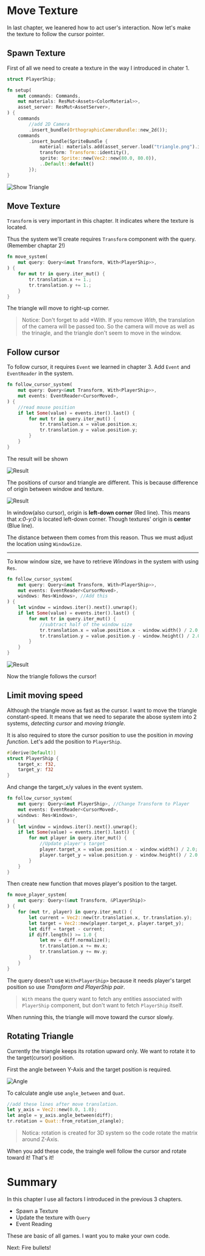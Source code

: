 # Move Texture

In last chapter, we leanered how to act user's interaction. Now let's make the texture to follow the cursor pointer.

## Spawn Texture

First of all we need to create a texture in the way I introduced in chater 1.

```rust
struct PlayerShip;

fn setup(
    mut commands: Commands,
    mut materials: ResMut<Assets<ColorMaterial>>,
    asset_server: ResMut<AssetServer>,
) {
    commands
        //add 2D Camera    
        .insert_bundle(OrthographicCameraBundle::new_2d());
    commands
        .insert_bundle(SpriteBundle {
            material: materials.add(asset_server.load("triangle.png").into()),
            transform: Transform::identity(),
            sprite: Sprite::new(Vec2::new(80.0, 80.0)),
            ..Default::default()
        });
}
```

![Show Triangle](./images/tutorial01_triangle.png)

## Move Texture

`Transform` is very important in this chapter. It indicates where the texture is located.

Thus the system we'll create requires `Transform` component with the query.(Remember chaptar 2!)

```rust
fn move_system(
    mut query: Query<&mut Transform, With<PlayerShip>>,
) {
    for mut tr in query.iter_mut() {
        tr.translation.x += 1.;
        tr.translation.y += 1.;
    }
}
```

The triangle will move to right-up corner.

> Notice: Don't forget to add *With<PlayerShip>. If you remove *With*, the translation of the camera will be passed too. So the camera will move as well as the trinagle, and the triangle don't seem to move in the window.

## Follow cursor

To follow cursor, it requires `Event` we learned in chapter 3. Add `Event` and `EventReader` in the system.


```rust
fn follow_cursor_system(
    mut query: Query<&mut Transform, With<PlayerShip>>,
    mut events: EventReader<CursorMoved>,
) {
    //read mouse position
    if let Some(value) = events.iter().last() {
        for mut tr in query.iter_mut() {
            tr.translation.x = value.position.x;
            tr.translation.y = value.position.y;
        }
    }
}
```

The result will be shown

![Result](images/tutorial04_cursor.png)

The positions of cursor and triangle are different. This is because difference of origin between window and texture.

![Result](images/tutorial04_axis.png)

In window(also cursor), origin is **left-down corner** (Red line). This means that *x:0-y:0* is located left-down corner. Though textures' origin is **center** (Blue line).

The distance between them comes from this reason. Thus we must adjust the location using `WindowSize`.

-----------------------

To know window size, we have to retrieve *Windows* in the system with using `Res`.

```rust
fn follow_cursor_system(
    mut query: Query<&mut Transform, With<PlayerShip>>,
    mut events: EventReader<CursorMoved>,
    windows: Res<Windows>, //Add this
) {
    let window = windows.iter().next().unwrap();
    if let Some(value) = events.iter().last() {
        for mut tr in query.iter_mut() {
            //subtract half of the window size 
            tr.translation.x = value.position.x - window.width() / 2.0;
            tr.translation.y = value.position.y - window.height() / 2.0;
        }
    }
}
```

![Result](images/tutorial04_cursor2.png)

Now the triangle follows the cursor!


## Limit moving speed

Although the triangle move as fast as the cursor. I want to move the triangle constant-speed. It means that we need to separate the abose system into 2 systems, *detecting cursor* and *moving triangle*.

It is also required to store the cursor position to use the position in *moving function*. Let's add the position to `PlayerShip`.

```rust
#[derive(Default)]
struct PlayerShip {
    target_x: f32,
    target_y: f32
}
```

And change the target_x/y values in the event system. 

```rust
fn follow_cursor_system(
    mut query: Query<&mut PlayerShip>, //Change Transform to Player
    mut events: EventReader<CursorMoved>,
    windows: Res<Windows>,
) {
    let window = windows.iter().next().unwrap();
    if let Some(value) = events.iter().last() {
        for mut player in query.iter_mut() {
            //Update player's target
            player.target_x = value.position.x - window.width() / 2.0;
            player.target_y = value.position.y - window.height() / 2.0;
        }
    }
}
```

Then create new function that moves player's position to the target.

```rust
fn move_player_system(
    mut query: Query<(&mut Transform, &PlayerShip)>
) {
    for (mut tr, player) in query.iter_mut() {
        let current = Vec2::new(tr.translation.x, tr.translation.y);
        let target = Vec2::new(player.target_x, player.target_y);
        let diff = target - current;
        if diff.length() >= 1.0 {
            let mv = diff.normalize();
            tr.translation.x += mv.x;
            tr.translation.y += mv.y;
        }
    }
}
```

The query doesn't use `With<PlayerShip>` because it needs player's target position so use *Transform and PlayerShip pair*. 

> `With` means the query want to fetch any entities associated with `PlayerShip` component, but don't want to fetch `PlayerShip` itself.

When running this, the triangle will move toward the cursor slowly.


## Rotating Triangle

Currently the triangle keeps its rotation upward only. We want to rotate it to the target(cursor) position.

First the angle between Y-Axis and the target position is required.

![Angle](images/tutorial04_angle.png)

To calculate angle use `angle_between` and `Quat`.

```rust
//add these lines after move translation.
let y_axis = Vec2::new(0.0, 1.0);
let angle = y_axis.angle_between(diff);
tr.rotation = Quat::from_rotation_z(angle);
```

> Notica: rotation is created for 3D system so the code rotate the matrix around Z-Axis.

When you add these code, the traingle well follow the cursor and rotate toward it!  That's it!

# Summary

In this chapter I use all factors I introduced in the previous 3 chapters.

* Spawn a Texture
* Update the texture with `Query` 
* Event Reading

These are basic of all games. I want you to make your own code.

Next: Fire bullets!
